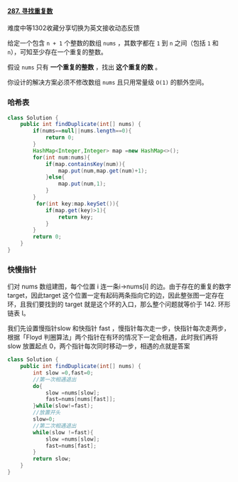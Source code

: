 #### [287. 寻找重复数](https://leetcode-cn.com/problems/find-the-duplicate-number/)

难度中等1302收藏分享切换为英文接收动态反馈

给定一个包含 `n + 1` 个整数的数组 `nums` ，其数字都在 `1` 到 `n` 之间（包括 `1` 和 `n`），可知至少存在一个重复的整数。

假设 `nums` 只有 **一个重复的整数** ，找出 **这个重复的数** 。

你设计的解决方案必须不修改数组 `nums` 且只用常量级 `O(1)` 的额外空间。

### 哈希表

```java
class Solution {
    public int findDuplicate(int[] nums) {
        if(nums==null||nums.length==0){
            return 0;
        }
        HashMap<Integer,Integer> map =new HashMap<>();
        for(int num:nums){
            if(map.containsKey(num)){
                map.put(num,map.get(num)+1);
            }else{
                map.put(num,1);
            }
        }
         for(int key:map.keySet()){
            if(map.get(key)>1){
                return key;
            }
        } 
        return 0;
    }
}
```

### 快慢指针

们对 nums 数组建图，每个位置 i 连一条i→nums[i] 的边。由于存在的重复的数字 target，因此target 这个位置一定有起码两条指向它的边，因此整张图一定存在环，且我们要找到的 target 就是这个环的入口，那么整个问题就等价于 142. 环形链表 I。

我们先设置慢指针slow 和快指针 fast ，慢指针每次走一步，快指针每次走两步，根据「Floyd 判圈算法」两个指针在有环的情况下一定会相遇，此时我们再将slow 放置起点 0，两个指针每次同时移动一步，相遇的点就是答案

```java
class Solution {
    public int findDuplicate(int[] nums) {
        int slow =0,fast=0;
        //第一次相遇退出
        do{
            slow =nums[slow];
            fast=nums[nums[fast]];
        }while(slow!=fast);
        //放置开头
        slow=0;
        //第二次相遇退出
        while(slow !=fast){
            slow =nums[slow];
            fast=nums[fast];
        }
        return slow;
    }
}
```

